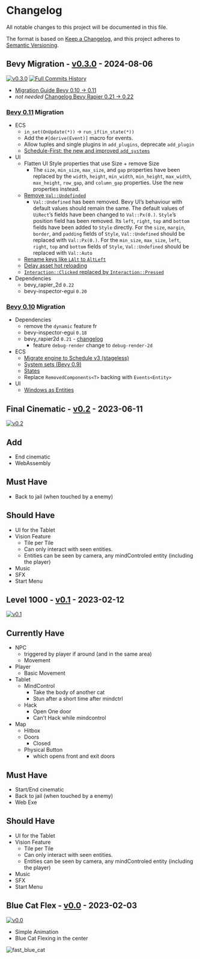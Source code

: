 # Changelog

All notable changes to this project will be documented in this file.

The format is based on [Keep a Changelog](https://keepachangelog.com/en/1.0.0/),
and this project adheres to [Semantic Versioning](https://semver.org/spec/v2.0.0.html).

## Bevy Migration - [v0.3.0](https://github.com/Fabinistere/cats_destroyer_2000/releases/tag/v0.3.0) - 2024-08-06

[![v0.3.0](https://img.shields.io/badge/v0.3.0-gray?style=flat&logo=github&logoColor=181717&link=https://github.com/Fabinistere/cats_destroyer_2000/releases/tag/v0.3.0)](https://github.com/Fabinistere/cats_destroyer_2000/releases/tag/v0.3.0)
[![**Full Commits History**](https://img.shields.io/badge/GitHubLog-gray?style=flat&logo=github&logoColor=181717&link=https://github.com/fabinistere/cats_destroyer_2000/commits/v0.3.0)](https://github.com/fabinistere/cats_destroyer_2000/commits/v0.3.0)

- [Migration Guide Bevy 0.10 -> 0.11](https://bevyengine.org/learn/migration-guides/0.10-0.11/)
- *not needed* [Changelog Bevy Rapier 0.21 -> 0.22](https://github.com/dimforge/bevy_rapier/blob/master/CHANGELOG.md#0220-10-july-2023)

### [Bevy 0.11](https://bevyengine.org/learn/migration-guides/0.10-0.11/) Migration

- ECS
  - `in_set(OnUpdate(*))` -> `run_if(in_state(*))`
  - Add the `#[derive(Event)]` macro for events.
  - Allow tuples and single plugins in `add_plugins`, deprecate `add_plugin`
  - [Schedule-First: the new and improved `add_systems`](https://bevyengine.org/learn/migration-guides/0.10-0.11/#schedule-first-the-new-and-improved-add-systems)
- UI
  - Flatten UI Style properties that use Size + remove Size
    - The `size`, `min_size`, `max_size`, and `gap` properties have been replaced by the `width`, `height`, `min_width`, `min_height`, `max_width`, `max_height`, `row_gap`, and `column_gap` properties. Use the new properties instead.
  - [Remove `Val::Undefinded`](https://bevyengine.org/learn/migration-guides/0.10-0.11/#remove-val-undefined)
    - `Val::Undefined` has been removed. Bevy UI’s behaviour with default values should remain the same.
    The default values of `UiRect`’s fields have been changed to `Val::Px(0.)`.
    `Style`’s position field has been removed. Its `left`, `right`, `top` and `bottom` fields have been added to `Style` directly.
    For the `size`, `margin`, `border`, and `padding` fields of `Style`, `Val::Undefined` should be replaced with `Val::Px(0.)`.
    For the `min_size`, `max_size`, `left`, `right`, `top` and `bottom` fields of `Style`, `Val::Undefined` should be replaced with `Val::Auto`
  - [Rename keys like `LAlt` to `AltLeft`](https://bevyengine.org/learn/migration-guides/0.10-0.11/#rename-keys-like-lalt-to-altleft)
  - [Delay asset hot reloading](https://bevyengine.org/learn/migration-guides/0.10-0.11/#delay-asset-hot-reloading)
  - [`Interaction::Clicked` replaced by `Interaction::Pressed`](https://bevyengine.org/learn/migration-guides/0.10-0.11/#rename-interaction-clicked-interaction-pressed)
- Dependencies
  - bevy_rapier_2d `0.22`
  - bevy-inspector-egui `0.20`

### [Bevy 0.10](https://bevyengine.org/learn/migration-guides/0.9-0.10/) Migration

- Dependencies
  - remove the `dynamic` feature fr
  - bevy-inspector-egui `0.18`
  - bevy_rapier2d `0.21` - [changelog](https://github.com/dimforge/bevy_rapier/blob/master/CHANGELOG.md#0210--07-march-2023)
    - feature `debug-render` change to `debug-render-2d`
- ECS
  - [Migrate engine to Schedule v3 (stageless)](https://bevyengine.org/learn/migration-guides/0.9-0.10/#migrate-engine-to-schedule-v3-stageless)
  - [System sets (Bevy 0.9)](https://bevyengine.org/learn/migration-guides/0.9-0.10/#system-sets-bevy-0-9)
  - [States](https://bevyengine.org/learn/migration-guides/0.9-0.10/#states)
  - Replace `RemovedComponents<T>` backing with `Events<Entity>`
- UI
  - [Windows as Entities](https://bevyengine.org/learn/migration-guides/0.9-0.10/#windows-as-entities)

## Final Cinematic - [v0.2](https://github.com/Fabinistere/cats_destroyer_2000/releases/tag/v0.2) - 2023-06-11

[![v0.2](https://img.shields.io/badge/v0.2-gray?style=flat&logo=github&logoColor=181717&link=https://github.com/Fabinistere/cats_destroyer_2000/releases/tag/v0.2)](https://github.com/Fabinistere/cats_destroyer_2000/releases/tag/v0.2)

## Add

- End cinematic
- WebAssembly

## Must Have

- Back to jail (when touched by a enemy)

## Should Have

- UI for the Tablet
- Vision Feature
  - Tile per Tile
  - Can only interact with seen entities.
  - Entities can be seen by camera, any mindControled entity (including the player)
- Music
- SFX
- Start Menu

## Level 1000 - [v0.1](https://github.com/Fabinistere/cats_destroyer_2000/releases/tag/v0.1) - 2023-02-12

[![v0.1](https://img.shields.io/badge/v0.1-gray?style=flat&logo=github&logoColor=181717&link=https://github.com/Fabinistere/cats_destroyer_2000/releases/tag/v0.1)](https://github.com/Fabinistere/cats_destroyer_2000/releases/tag/v0.1)

## Currently Have

- NPC
  - triggered by player if around (and in the same area)
  - Movement
- Player
  - Basic Movement
- Tablet
  - MindControl
    - Take the body of another cat
    - Stun after a short time after mindctrl
  - Hack
    - Open One door
    - Can't Hack while mindcontrol
- Map
  - Hitbox
  - Doors
    - Closed
  - Physical Button
    - which opens front and exit doors

## Must Have

- Start/End cinematic
- Back to jail (when touched by a enemy)
- Web Exe

## Should Have

- UI for the Tablet
- Vision Feature
  - Tile per Tile
  - Can only interact with seen entities.
  - Entities can be seen by camera, any mindControled entity (including the player)
- Music
- SFX
- Start Menu

## Blue Cat Flex - [v0.0](https://github.com/Fabinistere/cats_destroyer_2000/releases/tag/v0.0) - 2023-02-03

[![v0.0](https://img.shields.io/badge/v0.0-gray?style=flat&logo=github&logoColor=181717&link=https://github.com/Fabinistere/cats_destroyer_2000/releases/tag/v0.0)](https://github.com/Fabinistere/cats_destroyer_2000/releases/tag/v0.0)

- Simple Animation
- Blue Cat Flexing in the center

![fast_blue_cat](https://user-images.githubusercontent.com/73140258/216720606-6e8f7768-3170-4956-a5d1-5124741783aa.gif)
